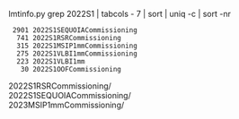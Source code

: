
lmtinfo.py grep 2022S1 | tabcols - 7 | sort | uniq -c | sort -nr

     2901 2022S1SEQUOIACommissioning
      741 2022S1RSRCommissioning
      315 2022S1MSIP1mmCommissioning
      275 2022S1VLBI1mmCommissioning
      223 2022S1VLBI1mm
       30 2022S1OOFCommissioning

2022S1RSRCommissioning/             
2022S1SEQUOIACommissioning/    
2023MSIP1mmCommissioning/      
